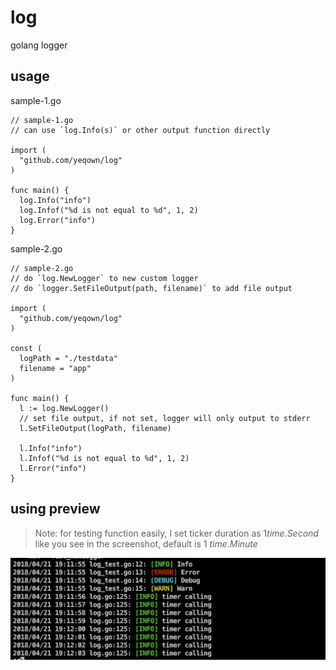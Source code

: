 # log
golang logger

## usage

sample-1.go
```golang
// sample-1.go
// can use `log.Info(s)` or other output function directly

import (
  "github.com/yeqown/log"
)

func main() {  
  log.Info("info")
  log.Infof("%d is not equal to %d", 1, 2)
  log.Error("info")
}
```

sample-2.go

```golang
// sample-2.go
// do `log.NewLogger` to new custom logger
// do `logger.SetFileOutput(path, filename)` to add file output

import (
  "github.com/yeqown/log"
)

const (
  logPath = "./testdata"
  filename = "app"
)

func main() {
  l := log.NewLogger()
  // set file output, if not set, logger will only output to stderr
  l.SetFileOutput(logPath, filename)
  
  l.Info("info")
  l.Infof("%d is not equal to %d", 1, 2)
  l.Error("info")
}
```

## using preview

> Note: for testing function easily, I set ticker duration as 1*time.Second* like you see in the screenshot, default is 1 *time.Minute*

![screenshot](https://raw.githubusercontent.com/yeqown/log/master/screenshot.png)

